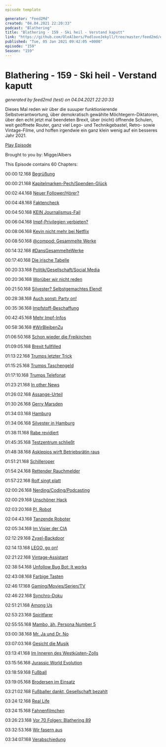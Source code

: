 ```yaml
---
episode template

generator: "Feed2Md"
created: "04.04.2021 22:20:33"
podcast: "Blathering"
title: "Blathering - 159 - Ski heil - Verstand kaputt"
link: "https://github.com/OleAlbers/PodloveJekyll/tree/master/feed2md/example/export/seasons/6/2021/1/Blathering___159___Ski_heil___Verstand_kaputt.md"
published: "Tue, 05 Jan 2021 09:42:05 +0000"
episode: "159"
Season: "159"
---
```


# Blathering - 159 - Ski heil - Verstand kaputt
_generated by feed2md (test) on 04.04.2021 22:20:33_

Dieses Mal reden wir über die suuuper funktionierende Selbstverantwortung, über demokratisch gewählte Möchtegern-Diktatoren, über den echt jetzt mal beendeten Brexit, über (nicht) öffnende Schulen, weit geöffnete Router, ganz viel Lego- und Technikgebastel, Retro- sowie Vintage-Filme, und hoffen irgendwie ein ganz klein wenig auf ein besseres Jahr 2021.

[Play Episode](https://www.blathering.de/podlove/file/1432/s/feed/c/mp3/blathering_159.mp3)

Brought to you by: Migge/Albers

This Episode contains 60 Chapters:


00:00:12.168 [Begrüßung]()

00:00:21.168 [Kapitelmarken-Pech/Spenden-Glück](https://auphonic.com/donate_credits?user=blathering)

00:02:44.168 [Neuer Follower/Hörer?](https://twitter.com/Weichikeiler)

00:04:48.168 [Faktencheck]()

00:04:50.168 [KEIN Journalismus-Fail](https://uebermedien.de/56143/die-nicht-geimpften-von-halberstadt-oder-wenn-medienkritik-in-die-irre-fuehrt/)

00:06:04.168 [Impf-Privilegien verbieten?](https://www.rnd.de/politik/keine-privilegien-fur-geimpfte-kann-das-rechtlich-uberhaupt-verhindert-werden-RPVUU75WDZBQDAHZOCPAJG2X24.html)

00:08:06.168 [Kevin nicht mehr bei Netflix](https://www.tvmovie.de/news/kevin-allein-zu-haus-tv-termine-an-weihnachten-2020-103918)

00:08:50.168 [@compod: Gesammelte Werke](https://twitter.com/search?q=(from%3Acompod)%20(%40blathering_pod)%20until%3A2021-01-05%20since%3A2020-12-29&src=typed_query&f=live)

00:14:32.168 [#DansGesammelteWerke](https://twitter.com/search?q=(from%3Aevildanwallace)%20(%40blathering_pod)%20until%3A2021-01-05%20since%3A2020-12-29&src=typed_query&f=live)

00:17:40.168 [Die irische Tabelle](https://twitter.com/DerGinko/status/1346132165080313859)

00:20:33.168 [Politik/Gesellschaft/Social Media]()

00:20:36.168 [Worüber wir nicht reden](https://twitter.com/Johann_v_d_Bron/status/1345501887026622464)

00:21:50.168 [Silvester? Selbstgemachtes Elend!](https://www.ksta.de/sport/fussball/boeller-in-hand-explodiert-ex-bundesliga-spieler-verletzt-sich-schwer-37879800)

00:28:38.168 [Auch sonst: Party on!](https://www.rnd.de/panorama/frankreich-fordert-harte-strafen-nach-illegaler-massenparty-EPONR4HFFG5MOXB27DJON3HZXY.html)

00:35:36.168 [Impfstoff-Beschaffung](https://www.zdf.de/nachrichten/politik/corona-impfungen-eu-strategie-100.html)

00:42:45.168 [Mehr Impf-Infos](http://web.archive.org/web/20210102100830/https://threadreaderapp.com/thread/1344584656897896449.html)

00:58:36.168 [#WirBleibenZu](https://www.rnd.de/gesundheit/neue-corona-mutation-kann-eindammung-erschweren-mussen-die-massnahmen-jetzt-noch-strenger-werden-SIY6EGS6D4MIRPNSUVGO36LDOI.html)

01:06:50.168 [Schon wieder die Freikirchen](https://www.rnd.de/panorama/polizei-lost-gottesdienst-mit-mehr-als-100-teilnehmern-auf-UO35DGCB4VNSPWDKKZF2L2ZL34.html)

01:09:05.168 [Brexit fullfilled](https://www.rnd.de/politik/vielen-briten-steht-ein-realitatsschock-bevor-EWSPHI4O3JCBZLWVIFC75GGND4.html)

01:13:22.168 [Trumps letzter Trick](https://www.fr.de/politik/donald-trump-usa-mike-pence-us-wahl-klage-republikaner-praesident-vize-ergebnis-wahlleute-90153683.html)

01:15:25.168 [Trumps Taschengeld](https://www.fr.de/politik/donald-trump-usa-dollar-millionen-praesident-us-wahlkampf-jared-kushner-us-wahl-2020-90146519.html)

01:17:10.168 [Trumps Telefonat](https://www.rnd.de/politik/brisantes-telefonat-trump-drangt-parteikollegen-in-georgia-stimmen-zu-finden-NPFMGLN746H6IMDSW3PFENX5YM.html)

01:23:21.168 [In other News](https://www.rnd.de/panorama/aufraumen-nach-erdbeben-in-kroatien-helfer-stirbt-bei-sturz-von-dach-2IN3CV6SAD7DBZ7APEZCMVLFRI.html)

01:26:02.168 [Assange-Urteil](https://www.rnd.de/politik/keine-auslieferung-von-julian-assange-an-die-usa-britisches-gericht-lehnt-antrag-ab-usa-wollen-in-berufung-gehen-6SQU3SPHNT37NFSMNN4PU56RGM.html)

01:30:26.168 [Gerry Marsden](https://de.wikipedia.org/wiki/Gerry_Marsden)

01:34:03.168 [Hamburg]()

01:34:06.168 [Silvester in Hamburg](https://www.presseportal.de/blaulicht/pm/6337/4802773)

01:38:11.168 [Rabe revidiert](https://www.news4teachers.de/2021/01/affaere-um-mutmasslich-vertuschte-studie-rabe-raeumt-ein-fruehzeitig-informiert-gewesen-zu-sein-und-er-verstrickt-sich-in-unwahrheiten/)

01:45:35.168 [Testzentrum schließt](https://twitter.com/watch_union/status/1344260185213329408)

01:48:38.168 [Asklepios wirft Betriebsrätin raus](https://www.ndr.de/fernsehen/sendungen/hamburg_journal/Nach-Kritik-Asklepios-hat-Betriebsraetin-offenbar-gekuendigt,hamj104186.html)

01:51:21.168 [Schilleroper](https://www.ndr.de/fernsehen/sendungen/hamburg_journal/Marode-Schiller-Oper-Kommt-jetzt-die-Zwangssanierung,hamj104276.html)

01:54:24.168 [Rettender Rauchmelder](https://www.presseportal.de/blaulicht/pm/82522/4801029)

01:57:22.168 [Rolf singt platt](https://www.youtube.com/watch?v=6g9koJ_wmWQ)

02:00:26.168 [Nerding/Coding/Podcasting]()

02:00:29.168 [Unschöner Hack](https://www.zdnet.de/88391061/hacker-erpressen-schoenheitsklinik/)

02:03:20.168 [PI, Robot](https://twitter.com/stammtischphilo/status/1345343922348896262)

02:04:43.168 [Tanzende Roboter](https://twitter.com/Reza_Zadeh/status/1344009123004747778)

02:05:34.168 [Im Visier der CIA](https://www.golem.de/news/andy-mueller-maguhn-ein-assange-vertrauter-im-visier-der-cia-2012-153049.html)

02:12:29.168 [Zyxel-Backdoor](https://twitter.com/stammtischphilo/status/1346013521365131265)

02:14:13.168 [LEGO, go on!](https://twitter.com/tmigge/status/1345429303371161603)

02:21:22.168 [Vintage-Assistant](https://twitter.com/stammtischphilo/status/1345697666995527683)

02:38:54.168 [Unfollow Bug Bot: It works](https://twitter.com/tmigge/status/1345977157525319685)

02:43:08.168 [Farbige Tasten](https://twitter.com/stammtischphilo/status/1343948912831459333)

02:46:17.168 [Gaming/Movies/Serien/TV]()

02:46:22.168 [Synchro-Doku](https://www.youtube.com/watch?v=T8cQ1wDu8tw)

02:51:21.168 [Among Us](https://twitter.com/evildanwallace/status/1344607541007941633)

02:53:23.168 [Spiritfarer](https://en.wikipedia.org/wiki/Spiritfarer)

02:55:55.168 [Mambo, äh, Persona Number 5](https://twitter.com/stammtischphilo/status/1345014864943722496)

03:00:38.168 [Mr. Ja und Dr. No](https://de.wikipedia.org/wiki/James_Bond_%E2%80%93_007_jagt_Dr._No)

03:07:03.168 [Gesicht die Musik](https://twitter.com/stammtischphilo/status/1345088858485104640)

03:13:41.168 [Im Inneren des Westküsten-Zolls](https://twitter.com/stammtischphilo/status/1345332472343625735)

03:15:56.168 [Jurassic World Evolution](https://www.youtube.com/watch?v=omMnEyfGisQ)

03:18:59.168 [Fußball]()

03:19:05.168 [Brodersen im Einsatz](https://www.fcstpauli.com/news/der-fc-st-pauli-verliert-bei-greuther-fuerth-2021/)

03:21:02.168 [Fußballer dankt, Gesellschaft bezahlt](https://www.spiegel.de/sport/fussball/wie-fussball-weltmeister-bei-der-gesetzlichen-unfallversicherung-abkassieren-a-00000000-0002-0001-0000-000174691258)

03:24:12.168 [Real Life]()

03:24:15.168 [Fahnenfilmchen](https://twitter.com/tmigge/status/1343843388567777281)

03:26:23.168 [Vor 70 Folgen: Blathering 89](https://www.blathering.de/2019/08/blathering-089-kapriolen-mit-und-ohne-wetter/)

03:32:53.168 [Wir fasern aus]()

03:34:07.168 [Verabschiedung]()



